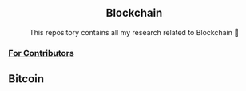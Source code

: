 <h2 align="center"> Blockchain </h2>

<p align="center"> This repository contains all my research related to Blockchain 🔭 </p>

### [For Contributors](https://github.com/sumitNITS/Blockchain/blob/main/CONTRIBUTING.md)

## Bitcoin
